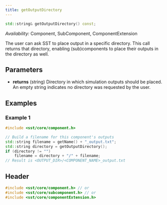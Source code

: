 ```yaml
---
title: getOutputDirectory
---
```

<!---
SAND202X-XXXX X
Source: location of source document if any
--->
```cpp
std::string& getOutputDirectory() const;
```
*Availability:* Component, SubComponent, ComponentExtension

The user can ask SST to place output in a specific directory. This call returns that directory, enabling (sub)components to place their outputs in the directory as well.


## Parameters
* **returns** (string) Directory in which simulation outputs should be placed. An empty string indicates no directory was requested by the user.


## Examples

<!--- SOURCE_CODE: None --->
### Example 1
```cpp
#include <sst/core/component.h>

// Build a filename for this component's outputs
std::string filename = getName() + "_output.txt";
std::string directory = getOutputDirectory();
if (directory != "") 
    filename = directory + "/" + filename;
// Result is <OUTPUT_DIR>/<COMPONENT_NAME>_output.txt
```

## Header
```cpp
#include <sst/core/component.h> // or
#include <sst/core/subcomponent.h> // or
#include <sst/core/componentExtension.h>
```